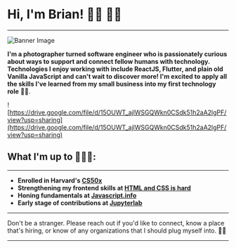# Hi, I'm Brian! 🕺🏿 👋🏿

---

![Banner Image](live.staticflickr.com/65535/50164652607_4296a81fd5_h.jpg)

**I'm a photographer turned software engineer who is passionately curious about ways to support and connect fellow humans with technology. Technologies I enjoy working with include ReactJS, Flutter, and plain old Vanilla JavaScript and can't wait to discover more! I'm excited to apply all the skills I've learned from my small business into my first technology role** ✊🏿.

![https://drive.google.com/file/d/15OUWT_ajlWSGQWkn0CSdk51h2aA2lgPF/view?usp=sharing](https://drive.google.com/file/d/15OUWT_ajlWSGQWkn0CSdk51h2aA2lgPF/view?usp=sharing)

## What I'm up to 👨🏿‍💻:

---

-   **Enrolled in Harvard's [CS50x](https://cs50.harvard.edu/x/2020/)**
-   **Strengthening my frontend skills at [HTML and CSS is hard](https://www.internetingishard.com/html-and-css/introduction/)**
-   **Honing fundamentals at [Javascript.info](https://javascript.info/)**
-   **Early stage of contributions at [Jupyterlab](https://jupyter.org/)**

---

Don't be a stranger. Please reach out if you'd like to connect, know a place that's hiring, or know of any organizations that I should plug myself into. 👌🏿

---
